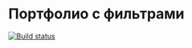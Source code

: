 # Портфолио с фильтрами


[![Build status](https://ci.appveyor.com/api/projects/status/oj1skkxcuimi4rev?svg=true)](https://ci.appveyor.com/project/Elena-diploma/ra-2-1-component-state)
